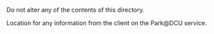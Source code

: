Do not alter any of the contents of this directory.

Location for any information from the client on the Park@DCU service.
